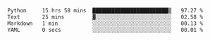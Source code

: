 <!--START_SECTION:waka-->

```txt
Python     15 hrs 58 mins  ████████████████████████▒   97.27 %
Text       25 mins         ▓░░░░░░░░░░░░░░░░░░░░░░░░   02.58 %
Markdown   1 min           ░░░░░░░░░░░░░░░░░░░░░░░░░   00.13 %
YAML       0 secs          ░░░░░░░░░░░░░░░░░░░░░░░░░   00.01 %
```

<!--END_SECTION:waka-->
